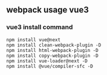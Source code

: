 ## webpack usage vue3
### vue3 install command
```shell
npm install vue@next
npm install clean-webpack-plugin -D
npm install html-webpack-plugin -D
npm install copy-webpack-plugin -D
npm install vue-loader@next -D
npm install @vue/compiler-sfc -D
```